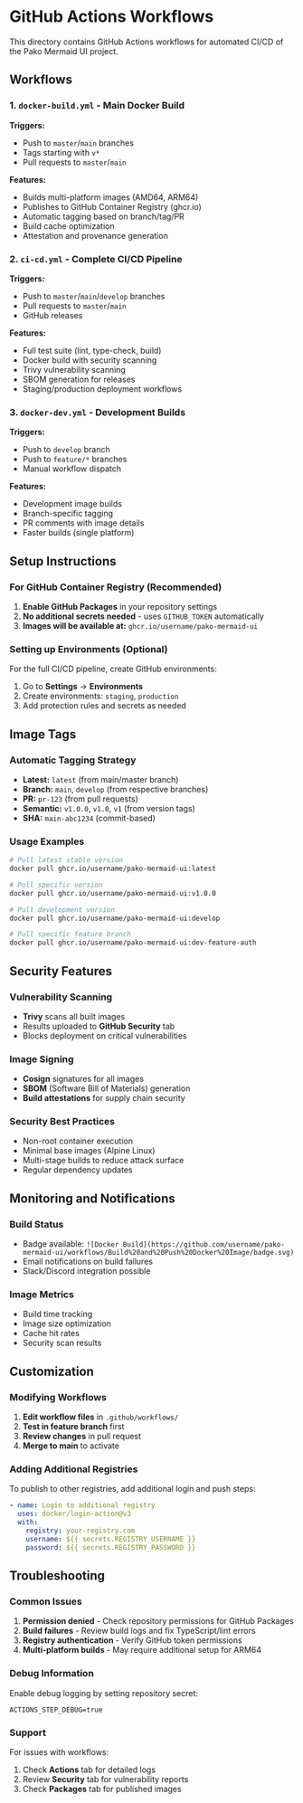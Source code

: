 # GitHub Actions Workflows

This directory contains GitHub Actions workflows for automated CI/CD of the Pako Mermaid UI project.

## Workflows

### 1. `docker-build.yml` - Main Docker Build
**Triggers:**
- Push to `master`/`main` branches
- Tags starting with `v*`
- Pull requests to `master`/`main`

**Features:**
- Builds multi-platform images (AMD64, ARM64)
- Publishes to GitHub Container Registry (ghcr.io)
- Automatic tagging based on branch/tag/PR
- Build cache optimization
- Attestation and provenance generation

### 2. `ci-cd.yml` - Complete CI/CD Pipeline
**Triggers:**
- Push to `master`/`main`/`develop` branches
- Pull requests to `master`/`main`
- GitHub releases

**Features:**
- Full test suite (lint, type-check, build)
- Docker build with security scanning
- Trivy vulnerability scanning
- SBOM generation for releases
- Staging/production deployment workflows

### 3. `docker-dev.yml` - Development Builds
**Triggers:**
- Push to `develop` branch
- Push to `feature/*` branches
- Manual workflow dispatch

**Features:**
- Development image builds
- Branch-specific tagging
- PR comments with image details
- Faster builds (single platform)

## Setup Instructions

### For GitHub Container Registry (Recommended)

1. **Enable GitHub Packages** in your repository settings
2. **No additional secrets needed** - uses `GITHUB_TOKEN` automatically
3. **Images will be available at:** `ghcr.io/username/pako-mermaid-ui`


### Setting up Environments (Optional)

For the full CI/CD pipeline, create GitHub environments:

1. Go to **Settings** → **Environments**
2. Create environments: `staging`, `production`
3. Add protection rules and secrets as needed

## Image Tags

### Automatic Tagging Strategy

- **Latest:** `latest` (from main/master branch)
- **Branch:** `main`, `develop` (from respective branches)
- **PR:** `pr-123` (from pull requests)
- **Semantic:** `v1.0.0`, `v1.0`, `v1` (from version tags)
- **SHA:** `main-abc1234` (commit-based)

### Usage Examples

```bash
# Pull latest stable version
docker pull ghcr.io/username/pako-mermaid-ui:latest

# Pull specific version
docker pull ghcr.io/username/pako-mermaid-ui:v1.0.0

# Pull development version
docker pull ghcr.io/username/pako-mermaid-ui:develop

# Pull specific feature branch
docker pull ghcr.io/username/pako-mermaid-ui:dev-feature-auth
```

## Security Features

### Vulnerability Scanning
- **Trivy** scans all built images
- Results uploaded to **GitHub Security** tab
- Blocks deployment on critical vulnerabilities

### Image Signing
- **Cosign** signatures for all images
- **SBOM** (Software Bill of Materials) generation
- **Build attestations** for supply chain security

### Security Best Practices
- Non-root container execution
- Minimal base images (Alpine Linux)
- Multi-stage builds to reduce attack surface
- Regular dependency updates

## Monitoring and Notifications

### Build Status
- Badge available: `![Docker Build](https://github.com/username/pako-mermaid-ui/workflows/Build%20and%20Push%20Docker%20Image/badge.svg)`
- Email notifications on build failures
- Slack/Discord integration possible

### Image Metrics
- Build time tracking
- Image size optimization
- Cache hit rates
- Security scan results

## Customization

### Modifying Workflows

1. **Edit workflow files** in `.github/workflows/`
2. **Test in feature branch** first
3. **Review changes** in pull request
4. **Merge to main** to activate

### Adding Additional Registries

To publish to other registries, add additional login and push steps:
```yaml
- name: Login to additional registry
  uses: docker/login-action@v3
  with:
    registry: your-registry.com
    username: ${{ secrets.REGISTRY_USERNAME }}
    password: ${{ secrets.REGISTRY_PASSWORD }}
```

## Troubleshooting

### Common Issues

1. **Permission denied** - Check repository permissions for GitHub Packages
2. **Build failures** - Review build logs and fix TypeScript/lint errors
3. **Registry authentication** - Verify GitHub token permissions
4. **Multi-platform builds** - May require additional setup for ARM64

### Debug Information

Enable debug logging by setting repository secret:
```
ACTIONS_STEP_DEBUG=true
```

### Support

For issues with workflows:
1. Check **Actions** tab for detailed logs
2. Review **Security** tab for vulnerability reports
3. Check **Packages** tab for published images